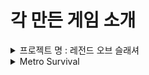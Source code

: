 # 각 만든 게임 소개

<details>
    <summary>프로젝트 명 : 레전드 오브 슬래셔</summary>

# 레전드 오브 슬래셔 (오단해)

## 목차
-[컨셉](#컨셉)

-[관련 이미지 & 동영상]

-[대표 이미지](#대표-이미지)

# **컨셉**
***
<br>

|컨셉|키워드|설명|
|:---:|:---:|:---:|
|메인 컨셉|**타격감**|계속해서 몰려오는 적들이라는 무쌍류 게임의 특징과 이를 헤쳐나가기 위해 적들을 공격하고 처리하는 과정에서 쉬원한 **타격감**을 느낄 수 있을 거라 생각했다.|
|서브 컨셉 1|**소리**|오감 중 하나인 청각을 이용한 **청각적 효과**로 청각을 자극 시켜준다. 영화나 다른 게임에서도 소리는 중요한 위치를 차지하고 있으며 소리가 없을 경우 얻을 수 있는 느낌이 반감된다. 각각 공격에 맞는 효과음을 넣어 타격감을 증폭 시켜준다. 또한 적이 쓰러지는 효과음으로 적이 쓰러졌음을 인지하여 타격감과 시원한 게임 진행을 느끼게 한다. 또한 무기 종류가 다른 경우 다른 효과음을 넣어 A라는 무기와 B라는 무기의 타격감이 다르게 느낄 수 있도록 만들어준다.|
|서브 컨셉 2|**이펙트**|**시각적 효과**로 오감 중 하나인 시각을 자극시켜주며 청각과 더불어 조화되며 타격감에 대한 느낌을 증폭시켜준다. 약공격에는 작은 이펙트를 넣어주고 강공격에는 큰 이펙트를 넣어주며 필살기에도 필살기에 맞는 이펙트를 넣어준다. 각 공격에 맞는 이펙트를 구현한다.|
|서브 컨셉 3|**필살기**|일반 공격과는 다르게 더 강력하고 넓은 공격 범위로 더 많은 적들을 한꺼번에 처치할 수 있으며 일반 공격과는 다른 타격감을 유저에게 선사할 수 있다. 필살기를 사용하기 위해서는 적을 처치하면 게이지가 차면서 처치하지 못했더라도 주기마다 공격을 했을 경우 게이지가 채워지는 형식으로 구상하고 있다.|
|서브 컨셉 4|**다양한 공격**|아무리 소리와 이펙트가 좋아도 공격이 단순화되면 게임을 진행하는 유저들은 지루함을 느낄 수 있다 생각한다. 먼저 공격 무기 종류를 2가지 종류 (검, 둔기)로 생각하고 있으며 각각 무기에 약공격, 강공격으로 나누고 공격 도중에 필살기를 넣어 자신만에 콤보를 만드는 등 다양한 공격을 할 수 있다.|
|서브 컨셉 5|**몬스터 웨이브**|중간중간에 적이 없는 시간이 있으면 타격감을 느낄 수 있는 시간이 반감될 수 있다고 생각했다. 그래서 적들이 생성될 수 있는 최대 수량을 제한을 하고 짧은 주기로 계속해서 생성하게 만들며 이러한 적들의 생성은 클리어 목표가 달성할 때 까지 지속된다.|


<br><br>

# **관련 이미지 & 동영상**
***

<img src="./img/PlayyShot.jpg">

구상 중인 게임과 유사한 인게임 사진으로 넓은 맵에서 플레이어에게 몰려오는 수많은 적들을 잡으며 진행하는 게임이다.

<img src="./img/PlayShot2.jpg">

<img src="./img/PlayShot3.jpg">

위 사진들과 같이 수많은 적들이 계속해서 몰려오며 플레이어의 hp가 0이 되지 않도록 적을 잡으며 게임을 진행한다. 게임 상의 UI는 HP바, 지도, 필살기 게이지가 구현되며 위 사진과는 UI의 위치가 차이가 있다.

<img src="./img/comboattack.png">

공격은 약공격과 강공격 두 가지로 나뉘어서 이를 조합해서 **다양한 공격**을 할 수 있도록 구상 중이다.

<img src="./img/UI.jpg">

**필살기 게이지** UI는 화면 우측 하단에 위치하여 필살기 사용이 가능한지 여부를 확인할 수 있도록 나타내줍니다.

<br><br>

# **대표 이미지**

<img src="./img/Mainimege.png">

<br><br>

# 컨셉 & 대표이미지 기반 작품묘사

> ### 대표이미지 기반 : 
> ### 컨셉 기반 :

<br><br>

# 레전드 오브 슬래셔 구성 요소

## 1. 메커니즘
도전과제
1. 계속해서 나오는 적을 일정 수량 이상 잡는다.

2. 적들로부터 특정 오브젝트 (동료 NPC 또는 텐트 오브젝트 등)가 부서지지 않도록 지킨다.

3. 적들로부터 일정 시간 동안 살아남는다.

<br>

재미요소
1. 계속해서 나오는 적들을 공격으로 시원시원하게 잡는 시원함을 준다.

2. 일반공격과 강공격, 필살기를 통하여 자신만의 콤보를 만들어 많은 적들을 잡는다.

3. 각 스테이지 마다 클리어 조건이 달라 적극적으로 적을 잡거나 수비적으로 진행해야 하는 등 전략이 달라진다.

4. 무기는 2종류로 자신에게 맞는 무기를 선택하여 플레이가 가능하다.

<br>

## 2. 이야기

만들게 된 배경
일반 공격과 강공격, 필살기로 이루어진 간단한 공격과 키보드 조작 방식으로 쉽게 즐길 수 있으며 자신만의 공격 조합으로 많은 적들을 잡으면서 이 과정에서 느껴지는 시원함과 타격감을 느낄 수 있으면 좋겠다고 생각하였다.

참신함
필살기 게이지는 적을 잡을 때만 차는 것이 아니라 적을 공격했을 경우 일정 게이지가 회복이 가능하다. 이를 통하여 빠르게 필살기 게이지가 채워져서 빠른 재사용으로 시원함을 준다.

카메라 관점
플레이어의 등을 보여주는 3인칭 카메라 관점으로 카메라 회전키로 각 방향에서 접근 해오는 적들을 확인할 수 있게 한다.

<br>

## 3. 미적 요소

디자인 및 컬러
흙과 잔디가 있는 평야에 캐릭터가 위치하며 배경으로는 파란 하늘과 나무, 숲이 보입니다. 스테이지에 따라 밤과 낮을 나누어 어두운 배경과 밝은 배경으로 나누어진다. 캐릭터는 중세시대 기사나 판타지 세계관에서 볼 수 있는 갑옷을 입고 있는 남성형 캐릭터이며 적 캐릭터도 판타지 세계관에서 흔히 보이는 고블린과 오크와 같은 디자인으로 구현한다.

음향
적을 공격했을 경우 생기는 효과음을 만든다. 이 효과음은 무기의 종류에 따라 다르다. 적들의 공격과 피격 소리, 플레이어 캐릭터의 기합 소리와 피격 소리를 구현한다. 일정 수 이상 적을 처치했을 경우 이를 알려주는 감탄 효과음을 넣는다.

<br>

## 4. 기술

현재 자신이 갖고 있는 코딩 지식과 인터넷에서 얻을 수 있는 코딩의 팁과 유니티의 기술을 최대한 활용하여 게임을 구현한다.

</details>

<details>
    <summary>Metro Survival</summary>
    
# Metro Survival

> ## 목차
- [목차](#목차)
- [게임 소개](#게임-소개)
- [세계관(배경)](#세계관배경)
- [게임 컨셉](#게임-컨셉)
- [캐릭터 소개](#캐릭터-소개)
    - [플레이어](#플레이어)
        - [조작방법](#조작-방법)
    - [적](#적)
        - [일반 적](#일반-적)
        - [정예 적](#정예-적)
    - [NPC](#npc)
- [게임 시스템 디자인](#게임-시스템-디자인)
    - [아이템](#아이템)
    - [행동 분석](#행동-분석)
    - [파라미터 분석](#파라미터-분석)
    - [상태 분석](#상태-분석)
    - [게임 규칙](#게임-규칙)
    - [UI 분석](#ui-분석)
- [개발 요구사항&흐름도](#개발-요구사항흐름도)
    - [개발 요구사항](#개발-요구사항)
        - [구현 완료](#구현-완료)
    - [키보드 이벤트 흐름도](#키보드-이벤트-흐름도)
- [개발 작업 일정](#개발-작업-일정)
- [주차별 개발 내용](#주차별-개발-내용)
    - [1주차](#1주차)
    - [2주차](#2주차)
    - [3주차](#3주차)
    - [4주차](#4주차)
    - [5주차](#5주차)
    - [6주차](#6주차)
    - [7주차](#7주차)
    - [8주차](#8주차)
    - [9주차](#9주차)
    - [10주차](#10주차)
    - [11주차](#11주차)
    - [12주차](#12주차)
    - [13주차](#13주차)
    - [14주차](#14주차)
    - [15주차](#15주차)

<br><br><br>

> #  **게임 소개**
***

<br>

본 게임은 유니티를 활용하여 도트 그래픽을 기반으로 한 탑뷰 형식의 로그라이크의 2D게임이다.

플레이어는 캐릭터를 조작하며 마주치는 적을 물리치고 NPC와 상호작용을 하며 생존을 거듭해 나간다.

캐쥬얼한 그래픽과 그에 상반되는 어두운 세계관을 갖는 특징이 있다.

<br><br>

> # **세계관(배경)**
***
<br>

<img src="./img/title.png">

<br>

핵 전쟁으로 인해 지상에서 생활은 어려워졌다. 핵으로 인한 오염 구역이 퍼지기 시작하여 지상에서 생활은 어려워지기 시작하고 남은 생존자들은 지하철로 도망갔다.

하지만 지하철도의 모든 구역이 안전한 장소가 아니었으며, 오염이 시작된 장소가 생기면서 이로 인한 돌연변이 생물이 나타나기 시작한다.

주인공은 이러한 상황 속에서 살아남기 위해 싸우고 다른 인물과 거래를 하며 생존한다.

<br><br>

> # **게임 컨셉**

<br>

<img src="./img/ingame.png" width =620 heigth= 480>

<br>

## **2D 로그라이크 게임**

**2D 도트** 게임으로 **탑뷰** 형식의 게임이며 **로그라이크** 스타일의 게임이다. 게임의 배경이 되는 지하철에서 플레이어는 여러 곳을 돌아다니며 한정된 자원으로 최대한 오래 살아남는 생존을 목표로 플레이하게 된다.

<br>

## **생존**

본 게임은 플레이어가 지하철에서 다가오는 적의 공격을 피하고 처치하며 위험한 오염 구역에 아무런 대비 없이 들어가면 체력이 감소하는 등 모든 플레이 중에는 **생존**을 염두에 두며 플레이를 해야한다.

<br>

## **한정된 자원**

기본 무기는 단검과 권총만 갖고 있어 적의 공격에 주의를 하며 원거리 무기는 멀리서 적을 공격할 수 있지만 **한정된 자원**의 문제로 사용해야 할 시기를 생각해서 사용해야 한다.


<br><br>

> # **캐릭터 소개**

***

## 플레이어

<br>
 
<img src="./img/Player.png" width=200 heigth = 200>
 
<br>

### 조작 방법

<img src="./img/controlKey.png">

<img src="./img/mouse.png">


|입력키|설명|
|:---:|:---:|
|WASD|각 방향으로 입력시 플레이어가 해당 방향으로 이동한다.|
|좌클릭|현재 플레이어가 바라보고 있는 방향으로 근접 공격을 실행한다.|
|우클릭|마우스 포인터가 위치한 방향으로 원거리 공격을 실행한다.|
|Space 바|플레이어가 구르면서 공격을 회피한다.|
|H|현재 메디킷을 보유하고 있으면 메디킷을 소모해 체력을 회복한다.|
|I|인벤토리를 열고 닫을 수 있다.|
|F|오브젝트와 상호작용을 하거나 상점 NPC와 거래가 가능하다.|
|Z|상점을 닫을 수 있다.|

<br>

## 적

 <br>

### 일반 적

|적 종류|이미지|설명|체력|획득 재화|
|:---:|:---:|:---:|:---:|:---:|
|근접 적|<img src="./img/MeleeEnemy.png" width = 100 heigth = 100>|플레이어가 일정 거리 내에 위치할 경우 근접 공격을 하는 적|35|300~450|
|근접 적 바리에이션|<img src="./img/MeleeEnemyV2.png" width = 100 heigth = 100>|플레이어가 일정 거리 내에 위치할 경우 근접 공격을 하는 적, 원래 적보다 기본 능력이 더 높다.|55|700~900|
|원거리 적|<img src="./img/RangeEnemy.png" width =100 heigth = 100>|플레이어를 인식한 후 일정 거리 내에 위치할 경우 원거리 공격을 하고 너무 가까우면 뒤로 물러나는 적|22|350~450|
|원거리 적 바리에이션|<img src="./img/RangeEnemyV2.png" width =100 heigth = 100>|플레이어를 인식한 후 일정 거리 내에 위치할 경우 원거리 공격을 하고 너무 가까우면 뒤로 물러나는 적, 원래 적보다 기본 능력이 더 높다.|48|800~1000|

<br>

### 정예 적

|적 종류|이미지|설명|체력|획득 재화|
|:---:|:---:|:---:|:---:|:---:|
|근접 정예 적|<img src="./img/EliteEnemy.png" width =100 heigth = 100>|일반 적보다 기본 능력이 높으며 근접 공격만 하는 정예 적|80|2400~2600|

<br>

## NPC

|NPC 종류|이미지|설명|
|:---:|:---:|:---:|
|무기 상인|<img src="./img/ArmsDealer.png" width =100 heigth = 100>|안전지대에 위치해 있으며 플레이어에게 무기 등을 판매한다.|
|의사|<img src="./img/DoctorNPC.png" width =100 heigth = 100>|안전지대에 있으며 체력 회복, 방사능 오염 수치 하락 등 상호작용 가능|

<br><br>

> # **게임 시스템 디자인**

<br>

## 아이템
 
|이미지|이름|종류|설명|비고|
|:---:|:---:|:---:|:---:|:---:|
|<img src="./img/ShortSword.png" width = 30 heigth = 100>|단검|근접 무기|근접한 적을 공격 가능한 무기|기본 지급, 짧은 사거리, 빠른 공격속도, 대미지 9|
|<img src="./img/Axe.png">|도끼|근접 무기|근접한 적을 공격 가능한 무기|드랍 또는 특수 획득 가능, 중간 사거리, 낮은 공격 속도, 대미지 16|
|<img src="./img/Bat.png">|방망이|근접 무기|근접한 적을 공격 가능한 무기|드랍 획득 가능, 넓은 사거리, 약간 낮은 공격 속도, 대미지 13|
|<img src="./img/Pan.png">|프라이팬|근접 무기|근접한 적을 공격 가능한 무기, 공격시 탱탱 소리가 난다.|거래 획득 가능, 짧은 사거리, 빠른 공격 속도, 대미지 6|
|<img src="./img/Pistol.png">|권총|원거리 무기|멀리 떨어져 있는 적을 조준해서 공격할 수 있는 무기|기본 지급, 보통 공격속도, 대미지 5, 1발씩 발사|
|<img src="./img/SubMachineGun.png">|기관단총|원거리 무기|멀리 떨어져 있는 적을 조준해서 공격할 수 있는 무기|드랍 획득 가능, 빠른 공격속도, 대미지 5, 탄환이 탄튐이 꽤 있으며, 총알이 연속적으로 발사|
|<img src="./img/AR.png">|돌격소총|원거리 무기|멀리 떨어져 있는 적을 조준해서 공격할 수 있는 무기|드랍 획득 가능, 약간 빠른 공격속도, 대미지 10, 탄튐이 약간 있으며 3발씩 발사|
|<img src="./img/SG.png">|산탄총|원거리 무기|약간 떨어져 있는 적들을 공격 가능한 무기|특수 획득 가능, 느린 공격 속도, 높은 대미지, 대미지 6, 한번에 여러발의 탄약 사용|
|<img src="./img/medikit.png" width = 30 heigth = 30>|메디킷|소모성 아이템|1회성 아이템으로 플레이어의 체력을 회복|아이템 획득 후 H키를 누르면 사용 가능|
|<img src="./img/bullets.png" width = 30 heigth = 30>|탄약|소모성 아이템|1회성 아이템으로 원거리 공격을 하기 위해서 필요한 아이템|한번 쏠 때마다 탄약 하나가 소모|
|<img src="./img/Pill.png" width = 30 heigth = 30>|알약|소모성 아이템|1회성 아이템으로 오염수치를 회복시켜주는 아이템|얻을 경우 즉시 사용|
|<img src="./img/mask.png" width = 30 heigth = 30>|방독면|소모성 아이템|1회성 아이템으로 방독면을 획득할 경우 방독면의 게이지가 다 소모되기 전까지 방사능 오염수치를 막아줌|얻을 경우 즉시 사용|


<br>

## 행동 분석

<br>

**1.플레이어**

|행동|설명|
|:---:|:---:|
|이동|입력한 방향키에 따라 이동|
|근접 공격|마우스 좌클릭을 했을 경우 캐릭터가 바라보고 있는 방향으로 현재 장착한 근접 무기의 공격이 이루어진다.|
|원거리 공격|마우스 우클릭을 했을 경우 클릭 위치로 현재 장착한 원거리 무기의 공격이 이루어진다.|
|회피|Space바를 누를 경우 플레이어가 누른 방향키로 구르기 모션이 이루어짐. 해당 모션 동안 캐릭터는 무적 시간을 갖는다.|
|회복|메디킷을 갖고 있는 상태에서 H키를 누르면 체력이 회복한다.|

<br>

**2.적**

|행동|설명|
|:---:|:---:|
|이동|특정 구역 내에 플레이어가 위치할 경우 플레이어 위치로 이동, 만약 특정 구역 내에 플레이어가 없을 경우 주변을 맴 돈다.|
|공격|플레이어가 일정 범위 내에 위치할 경우 일정 주기마다 공격이 이루어진다.|

<br>

## 파라미터 분석

<br>

**1.플레이어**

|속성|속성값|설명|비고|
|:---:|:---:|:---:|:---:|
|이동 방향|Vector2|입력한 방향키의 방향에 따라 플레이어가 이동한다.|현재 위치 벡터 * 이동속도|
|이동 속도|8f|플레이어의 이동 속도를 나타내는 값이다.||
|공격 주기|1f|공격이 이루어지고 다시 공격을 할때까지 걸리는 시간||
|공격 오브젝트|GameObejct|공격 버튼을 눌렀을 때 공격 명중 여부를 판단하는 오브젝트|근접 공격이면 정해진 위치에 오브젝트가 생기며 원거리 공격이면 투사체가 날아간다.|
|피격 주기|0.3f|피격 됐을 경우 계속해서 피격이 이루어지지 않게 막아주는 속성||
|회피 주기|1.8f|한 번 회피를 실행한 다음 다시 회피를 할때까지 걸리는 시간||
|체력|10|캐릭터의 체력을 나타내며 0이 될 경우 게임 오버||
|오염 수치|0f|수치가 천천히 감소하며 0이 될 경우 서서히 체력이 감소한다||

<br>

**2.적**

|속성|속성값|설명|비고|
|:---:|:---:|:---:|:---:|
|이동 방향|Vector3|적이 이동할 방향|목표 위치 벡터 - 적의 현재 위치 벡터|
|체력|22~80f|적의 체력 수치|적 타입의 따라 체력 수치가 다름|
|속도|6f|적의 이동 속도 수치|적 타입의 따라 이동속도 수치가 다름|
|도망 속도|6f|적의 도망 이동 속도 수치|원거리 적이 플레이어와 너무 가까워졌을 경우 뒤로 물러나는 속도 수치|
|공격 주기|3f|공격이 이루어지고 다시 공격을 할때까지 걸리는 시간||
|공격 오브젝트|GameObject|적이 공격할 때 공격 명중 여부를 판단하는 오브젝트|원거리 적일 경우 투사체가 날아가며 근접 적일 경우 정해진 위치에 오브젝트 생성|
|드랍 확률|int|적이 죽을 경우 랜덤의 값을 정한 다음 해당 값이 특정 범위에 속하면 해당되는 아이템을 생성|Random.Range(1,101)|

<br>

## 상태 분석

<br>

**1.플레이어**

|현상태|전이상태|전이조건|  
|:---:|:---:|:---:|
|대기|이동|방향키를 입력했을 경우|
|이동|회피|이동 중 회피키를 입력 했을 경우|
|회피|이동|회피의 모션이 끝났을 경우|
|대기|근접 공격|마우스 좌클릭을 했을 경우|
|근접 공격|대기|근접 공격 모션이 끝났을 경우|
|대기|원거리 공격|마우스 우클릭을 했을 경우|
|원거리 공격|대기|원거리 공격 모션이 끝났을 경우|
|생존|사망|체력이 0이 되었을 경우|

<br>

**2.적**

|현상태|전이상태|전이조건|  
|:---:|:---:|:---:|
|정찰|추적|플레이어가 특정 구역 내에 들어왔을 경우|
|추적|공격|현재 플레이어가 일정 범위 안에 있을 경우 |
|공격|대기|공격이 이루어지고 계속해서 공격이 이루어지지 않도록 대기 상태로 변환|
|추적|정찰|플레이어가 일정 범위 밖으로 벗어났을 경우|
|생존|사망|적의 체력이 0이 되었을 경우|

<br>

**3.스포너**

|현상태|전이상태|전이조건|
|:---:|:---:|:---:|
|대기|스폰|플레이어가 특정 구역 내에 들어왔을 경우 적을 스폰|
|스폰|대기|플레이어가 특정 구역 밖으로 벗어나거나 적이 최대 스폰 수가 됐을 경우 스폰을 멈춤|

<br>

## 게임 규칙

- 플레이어는 해당 맵을 탐사해나가면서 적을 물리친다.

- 마우스 왼쪽 클릭을 할 경우 근접 공격, 오른쪽 클릭을 할 경우 원거리 공격이 이루어진다.

- 플레이어는 지급되는 기본 근접, 원거리 무기를 갖고 있으며 다른 아이템은 드랍 또는 특수 획득으로 얻게 된다.

- 플레이어는 기본적으로 근거리 무기, 원거리 무기를 각각 하나씩만 보유 가능하며, 새로운 무기를 얻으면 기존 갖고 있는 무기는 인벤토리로 이동한다.

- 오염 수치는 시간이 지날수록 떨어지며 아이템을 통해 회복할 수 있다.

- 오염 수치가 가득 찰 경우 플레이어의 체력은 서서히 감소한다.

- 플레이어의 체력이 0이 될 경우 게임 오버가 된다.

<br>

## UI 분석

<br>

<img src="./img/ingame.png" width =620 heigth= 480>

- 좌상단에 보이는 빨강색 바는 플레이어의 현재 체력을 나타내며 0이 될 경우 게임오버가 된다.

- 좌상단에 보이는 초록색 바는 플레이어의 현재 오염 수치를 나태내며 시간이 지나면 감소하게 된다.

- 우측 하단 UI는 위에서부터 차례대로 현재 보유 메디킷, 현재 보유 소지금, 현재 보유 탄환을 나타낸다.

<br><br>

> # **개발 요구사항&흐름도**

***

<br>

## 개발 요구사항

<br>

### 게임 그래픽

1. 플레이어블 캐릭터나 적, 아이템 등의 스프라이트 제작.

2. 지하철 배경의 넓지만 협소한 맵

3. 소모성 아이템인 회복, 탄약 아이템과 비소모성 아이템인 무기, 장비 등을 구현

<br>

### UI

4. 화면 좌측 상단에는 플레이어의 체력바와 방사능 오염 수치를 나타내는 UI 구현한다.

5. I키를 누르면 인벤토리 UI가 열리며 다시 I키를 누를 경우 인벤토리 UI가 닫힌다.

6. F키를 누르면 상점 UI가 열리며 그 상태에서 Z키를 누르면 상점 UI가 닫힌다.

7. 적의 상단에는 남은 체력을 표시해주는 체력바가 존재하여 남은 체력을 알 수 있다.

8. 타이틀 씬, 게임오버 씬, 게임 조작 설명 씬을 구현한다.

<br>

### 게임 플레이

9. 플레이어는 이동한 방향키에 따라 움직인다. 카메라는 플레이어를 따라간다.

10. 플레이어는 공격을 받거나 방사능 오염 수치가 최대일 경우 체력이 감소한다.

11. 방사능 오염 수치는 오염 구역 진입 시 조금씩 상승한다.

12. 체력과 방사능 오염 수치는 소모성 아이템을 이용해 회복이 가능하다.

13. 특정 아이템을 이용하면 방사능 오염 수치 상승을 막아준다.

14. 쿨타임이 있는 구르기 기능을 구현해 일정시간 동안 적의 공격을 무시한다.

15. 플레이어는 마우스 좌클릭을 할 경우 근접 공격, 우클릭을 할 경우 원거리 공격이 이루어진다.

16. 원거리 공격은 마우스 좌표에 따라 목표 위치가 달라진다.

17. 메디킷을 보유한 상태에서 H키를 누르면 체력이 회복된다.

18. 근접 무기는 아무 제약 없이 사용 가능하지만, 총기의 경우 소모성 아이템이 필요하다.

19. 적은 일정 범위 내를 배회하며 플레이어가 일정 범위 내에 존재할 경우 플레이어를 추적한다.

20. 적과 플레이어의 거리가 일정 수치로 좁혀질 경우 적은 공격한다.

21. 적을 일정 주기마다 정해진 수만큼 랜덤하게 스폰 시켜주는 스포너 오브젝트가 있다.

22. 적은 크게 일반 적과 정예 적으로 나눌 수 있으며 또 다시 일반적은 근접, 원거리 적으로 나눌 수 있다.

23. 정예 적은 일반 적과 다르게 스폰 주기가 길지만 기본 능력이 높아 상대하기 까다롭다.

24. 시간이 지나며 낮 밤 시간이 바뀌며 이와 같은 변화로 적의 기본 능력이 상승한다.

25. 생존자 구역에 거래가 가능한 NPC가 있으며 소모성 아이템 거래가 가능하다.

26. 맵의 각 구역을 일반 구역, 생존자 구역, 방사능 오염 구역, 돌연변이 출현 구역으로 나눈다.

27. 원거리 무기는 사용하려면 기본적으로 탄약이 필요하며 탄약이 없을 경우 총알이 나가지 않는다.

28. 권총은 기본 지급 원거리 무기이며, 총알이 한 발씩 나간다.

29. 기관단총은 드랍으로 얻을 수 있는 무기이며, 탄튐이 꽤 있다.

30. 돌격소총은 드랍으로 얻을 수 있는 무기이며, 탄튐이 약간 있다.

31. 산탄총은 특수 획득으로 얻을 수 있는 무기이며, 한번에 여러 발의 탄약을 사용한다.

32. 단검은 기본지급 무기이며, 사정 거리가 짧으며, 빠른 공격 속도와 약간 낮은 대미지가 특징이다.

33. 도끼는 드랍과 특수 획득 무기이며, 사정 거리가 방망이와 단검의 중간이며, 낮은 공격 속도와 높은 대미지가 특징이다.

34. 방망이는 드랍으로 얻을 수 있는 무기이며, 사정 거리가 넓으며, 약간 낮은 공격 속도와 약간 높은 대미지가 특징이다.

35. 프라이팬은 거래로 얻을 수 있는 무기이며, 빠른 공격 속도와 보통의 대미지, 적을 공격했을 경우 특수 소리가 난다.

36. 새로운 무기로 바꿀 경우 기존의 사용 무기는 인벤토리에 들어간다.

37. 이벤트 아이템 Key를 만들어 이를 사용하면 닫힌 통제실의 문이 열린다.

38. 방화벽은 처음에 닫혀있으며 통제실에서 컴퓨터와 상호작용을 하면 방화벽이 열린다.

39. 몬스터가 죽으면 랜덤으로 드롭 아이템과 재화를 획득하게 한다.

40. 상점에서 아이템 구매와 판매를 할 수 있다.

41. 특정 구역 내에 플레이어가 들어올 경우 이를 탐지하여 몬스터가 스폰이 실행된다.

42. 필드 아이템을 획득 시 인벤토리에 들어가게 된다.

43. 인벤토리는 기본 4칸으로 확장할 수 있다.

44. 인벤토리에 있는 아이템을 클릭하면 사용이 가능하다.

<br>

## 구현 완료

<br>

1. 플레이어는 이동한 방향키에 따라 움직인다. 카메라는 플레이어를 따라간다.

2. 플레이어는 마우스 좌클릭을 할 경우 근접 공격, 우클릭을 할 경우 원거리 공격이 이루어진다.

3. 원거리 공격은 마우스 좌표에 따라 목표 위치가 달라진다.

4. 적은 일정 범위 내를 배회하며 플레이어가 일정 범위 내에 존재할 경우 플레이어를 추적한다.

5. 적과 플레이어의 거리가 일정 수치로 좁혀질 경우 적은 공격한다.

6. I키를 누르면 인벤토리 UI가 열리며 다시 I키를 누를 경우 인벤토리 UI가 닫힌다.

7. 적을 일정 주기마다 정해진 수만큼 랜덤하게 스폰 시켜주는 스포너 오브젝트가 있다.

8. 메디킷을 보유한 상태에서 H키를 누르면 체력이 회복된다.

9. 쿨타임이 있는 구르기 기능을 구현해 일정시간 동안 적의 공격을 무시한다.

10. 화면 좌측 상단에는 플레이어의 체력바와 방사능 오염 수치를 나타내는 UI 구현한다.

11. F키를 누르면 상점 UI가 열리며 그 상태에서 Z키를 누르면 상점 UI가 닫힌다.

12. 적의 상단에는 남은 체력을 표시해주는 체력바가 존재하여 남은 체력을 알 수 있다.

13. 정예 적은 일반 적과 다르게 스폰 주기가 길지만 기본 능력이 높아 상대하기 까다롭다.

14. 인벤토리에 있는 아이템을 클릭하면 사용이 가능하다.

15. 인벤토리는 기본 4칸으로 확장할 수 있다.

16. 필드 아이템을 획득 시 인벤토리에 들어가게 된다.

17. 돌격소총은 드랍으로 얻을 수 있는 무기이며, 탄튐이 약간 있다.

18. 방사능 오염 수치는 오염 구역 진입 시 조금씩 상승한다.

19. 단검은 기본지급 무기이며, 사정 거리가 짧으며, 빠른 공격 속도와 약간 낮은 대미지가 특징이다.

20. 도끼는 드랍과 특수 획득 무기이며, 사정 거리가 방망이와 단검의 중간이며, 낮은 공격 속도와 높은 대미지가 특징이다.

21. 방망이는 드랍으로 얻을 수 있는 무기이며, 사정 거리가 넓으며, 약간 낮은 공격 속도와 약간 높은 대미지가 특징이다.

22. 프라이팬은 거래로 얻을 수 있는 무기이며, 빠른 공격 속도와 보통의 대미지, 적을 공격했을 경우 특수 소리가 난다.

23. 이벤트 아이템 Key를 만들어 이를 사용하면 닫힌 통제실의 문이 열린다.

24. 방화벽은 처음에 닫혀있으며 통제실에서 컴퓨터와 상호작용을 하면 방화벽이 열린다.

25. 기관단총은 드랍으로 얻을 수 있는 무기이며, 탄튐이 꽤 있다.

26. 산탄총은 특수 획득으로 얻을 수 있는 무기이며, 한번에 여러 발의 탄약을 사용한다.

27. 상점에서 아이템 구매와 판매를 할 수 있다.

28. 몬스터가 죽으면 랜덤으로 드롭 아이템과 재화를 획득하게 한다.

29. 원거리 무기는 사용하려면 기본적으로 탄약이 필요하며 탄약이 없을 경우 총알이 나가지 않는다.

30. 특정 아이템을 이용하면 방사능 오염 수치 상승을 막아준다.

31. 타이틀 씬, 게임오버 씬, 게임 조작 설명 씬을 구현한다.

32. 새로운 무기로 바꿀 경우 기존의 사용 무기는 인벤토리에 들어간다.

33. 체력과 방사능 오염 수치는 소모성 아이템을 이용해 회복이 가능하다.

34. 플레이어는 공격을 받거나 방사능 오염 수치가 최대일 경우 체력이 감소한다.

35. 소모성 아이템인 회복, 탄약 아이템과 비소모성 아이템인 무기, 장비 등을 구현

36. 지하철 배경의 넓지만 협소한 맵

37. 플레이어블 캐릭터나 적, 아이템 등의 스프라이트 제작.

38. 생존자 구역에 거래가 가능한 NPC가 있으며 소모성 아이템 거래가 가능하다.

39. 근접 무기는 아무 제약 없이 사용 가능하지만, 총기의 경우 소모성 아이템이 필요하다.

40. 특정 구역 내에 플레이어가 들어올 경우 이를 탐지하여 몬스터가 스폰이 실행된다.

<br>

## 키보드 이벤트 흐름도

<br>

<img src="./img/keyboard.png">

<br><br>

> # **개발 작업 일정**

***

<br>

<img src="./img/week.png">

<img src="./img/week2.png">

<br><br>

> # **주차별 개발 내용**
***

## 1주차

조를 짜서 팀을 만들고 자기소개를 하며 서로에 대해 알아가는 아이스 브레이킹 시간을 가졌다.

<br>

***

## 2주차

서로 어떠한 게임을 만들고 싶은지 의견을 낸 다음 의견을 종합하여 **2D 탑뷰 로그라이크 형식**의 생존을 목표로 하는 게임을 개발하기로 정했으며, 서로의 역할을 정했다.

<br>

|이름|담당|
|:---:|:---:|
|류태환|메인 디자인|
|황동석|레벨 디자인|
|성규민|플레이어 관련 담당|
|오단해|몬스터 및 AI 담당|
|김선우|시스템 및 NPC 담당|

<br>

***

## 3주차

<br>

|종류|구현 내용|
|:---:|:---:|
|**플레이어**|플레이어의 기본 이동 및 물리엔진을 구현|
|**적**|근접 몬스터 AI 제작|
|**맵**|맵 중 하나인 승강장 맵 제작|
|**스프라이트 디자인**|NPC 두 명의 스프라이트 제작|
|**NPC**|NPC의 대기 상태와 이동 애니메이션 시범 적용|

<br>

***

## 4주차

<br>

|종류|구현 내용|
|:---:|:---:|
|**플레이어**|플레이어의 근접 공격 및 원거리 공격을 구현|
|**적**|원거리 몬스터 AI 제작|
|**맵**|지하철도 구현, 맵 틀 잡기|
|**UI**|NPC 상점 UI 기반 제작|
|**스프라이트 디자인**|플레이어블 캐릭터의 정지, 이동, 근접 공격 애니메이션 제작|
|**NPC**|NPC와의 상호작용 구현|

<br>

***

## 5주차

<br>

|종류|구현 내용|
|:---:|:---:|
|**플레이어**|플레이어 적과 접촉 시 체력 감소|
|**적**|몬스터 AI 오류 수정, 정해진 범위 내에 랜덤한 적이 생성하도록 스포너 오브젝트 제작|
|**맵**|상가 일정부분, 화장실 틀 잡기|
|**UI**|NPC 상점 UI 컴포넌트 구현, 플레이어 HP & 오염 수치 UI 구현|
|**스프라이트 디자인**|근거리, 원거리 적 스프라이트 및 애니메이션 제작, 원거리 무기 베이스 스프라이트 제작|

<br>

***

## 6주차

<br>

|종류|구현 내용|
|:---:|:---:|
|**플레이어**|적 공격 무시 가능한 회피 시스템 구현|
|**적**|몬스터 AI 오류 수정, 근접 몬스터 공격 구현|
|**맵**|맵 확장 및 틀 확보, 구역 마다 사용처 지정|
|**UI**|인벤토리 UI 제작, 적 체력바 구현|
|**스프라이트 디자인**|정예 몬스터 스프라이트 제작|

<br>

***

## 7주차

**캡스톤 중간 점검 토의 및 중간 보고서**를 작성하였으며, 깃허브 홈페이지에서 **게임 소개 홈페이지**를 제작했다.

***

## 8주차

<br>

|종류|구현 내용|
|:---:|:---:|
|**플레이어**|원거리 무기 SMG를 시범적으로 추가, 무기 스위칭 시스템 임시로 구현|
|**적**|근접 몬스터의 공격 방식 개선, 정예 근접 몬스터 구현|
|**맵**|부수적인 디테일 구현 및 확장, 플레이어 시작할 공간과 다른 맵 부분 일정 부분을 제작|
|**게임 시스템**|방사능 오염 시스템 구현, 필드 아이템 획득시 인벤토리에 추가, 인벤토리에 있는 아이템 클릭 시 사용하는 시스템 구현|
|**스프라이트 디자인**|근접 몬스터와 원거리 몬스터의 추가 바리에이션과 각각 몬스터의 공격 스프라이트, 투사체 스프라이트를 제작|

<br>

***

## 9주차

<br>

|종류|구현 내용|
|:---:|:---:|
|**플레이어**|근거리 무기 4종 임시 추가 및 각 무기별 특징을 부여해 공격속도, 공격범위, 공격력 등을 구현|
|**적**|적이 벽에 닿을 경우 뒤로 물러나도록 AI 개선, 근거리와 원거리 적을 각각 한 종류씩 추가|
|**맵**|대합실과 통제실 구역의 디테일 추가 및 다른 지역의 디테일 수정|
|**게임 시스템**|Key 아이템으로 통제실 문을 열 수 있게 구현, 통제실 내부 컴퓨터를 조작해서 방화벽을 올릴 수 있게 구현|
|**UI**|적의 체력바가 플레이어 공격에 맞을 경우 현재 체력에 따라 체력바 변화 구현|

<br>

***

## 10주차

<br>

|종류|구현 내용|
|:---:|:---:|
|**플레이어**|원거리 무기 3점사가 특징인 AR 제작, 전체적인 무기들의 공격방식과 성능 조정|
|**적**|적이 죽을 때 폭발 애니메이션 추가, 무기 종류에 따라 받는 대미지 구현, 시작시 딜레이를 주고 비추적 상태시 스폰 장소로 돌아가는 코드 수정으로 AI 개선, 적 스포너에 배경에 맞는 이미지 추가, 적 기준 플레이어가 상, 하에 있어도 공격이 가능하도록 콜라이더 개선|
|**맵**|통제실의 벽 부분 레이어 수정, 상호작용 가능한 모니터의 색 변경, 길거리 타일 추가, 9번 역 부분의 화장실 추가와 콜라이더 부분 개선, 9번 역 입구 부분 유리벽 콜라이더 개선, 맵 일정 부분 제작 및 디테일 수정|
|**게임 시스템**|상점 구매/판매 시스템 개발 진행 중, 아직 미완성|

<br>

***

## 11주차

<br>

|종류|구현 내용|
|:---:|:---:|
|**플레이어**|원거리 무기 SG을 구현 및 각 무기들의 세부 사항 조정|
|**적**|적 사망시 랜덤으로 드랍 아이템 생성 및 일정 수치의 재화를 획득하도록 구현|
|**맵**|약국 및 총포상 구현|
|**게임 시스템**|상점 구매/판매 시스템 구현, 아이템 획득 애니메이션 구현|
|**스프라이트 디자인**|캐릭터 초상화 및 주무기 스프라이트 제작|

<br>

***

## 12주차

<br>

|종류|구현 내용|
|:---:|:---:|
|**플레이어**|원거리 무기를 사용하려면 탄환이 필요하고 공격할 경우 탄환이 줄어들도록 구현|
|**적**|적의 추적 방식 변경, 각 구역에 플레이어가 들어올 경우 해당 구역 스포너가 동작하도록 변경|
|**사운드**|게임에 맞는 사운드를 찾고 불필요한 부분 제거|
|**게임 시스템**|통제실 문이 열리는 애니메이션 제작, 방화벽이 열릴 때 카메라가 방화벽 쪽으로 이동하는 시스템 구현|
|**스프라이트 디자인**|몹 바리에이션 스프라이트 수정 및 플레이어 스프라이트 수정|

<br>

***

## 13주차

<br>

|종류|구현 내용|
|:---:|:---:|
|**플레이어**|기본 근접무기 공격 방식 수정, 방사능 수치를 막을 수 있는 방독면 아이템 구현|
|**적**|적 HP 및 돈, 아이템 드랍 관련 수치를 조정, 적 사망시 일정 확률로 메디킷 및 총알 드랍|
|**사운드**|모든 적의 효과음 구현|
|**게임 시스템**|상점 목록 리뉴얼, 아이템 매진 가시성 개선, 판매 금액 조정, 각 무기별 스위칭 이펙트 제작, 통제실 문 이벤트 오류 수정|
|**스프라이트 디자인**|UI, 드롭 아이템, 근접 무기 전체 구현, 근접 무기 애니메이션 제작|
|**UI**|타이틀 씬, 설명 씬, 게임 오버 씬을 제작 및 각 상황에 맞게 씬이 전환되도록 구현|

<br>

***

## 14주차

<br>

|종류|구현 내용|
|:---:|:---:|
|**게임 시스템**|무기 스위칭 시 기존 장착 무기 인벤토리로 회수 기능 구현|
|**사운드**|타이틀 씬과 게임오버 씬 사운드 추가|
|**UI**|타이틀 씬과 게임오버 씬 디테일 수정, 각 씬들의 버튼에 마우스가 올라갈 시 색이 변경되도록 수정|

<br>

***

## 15주차

**최종 테스트 및 오류 수정**을 하였고 각자 **개인 리포트**를 작성하였다.

</details>
